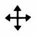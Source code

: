 <svg width="86" height="83" viewBox="0 0 86 83" fill="none" xmlns="http://www.w3.org/2000/svg">
<g clip-path="url(#clip0_1_91)">
<path d="M56.15 38.95C59.35 38.95 62.54 38.95 65.74 38.95C65.9802 38.9789 66.2238 38.9556 66.4542 38.8817C66.6846 38.8077 66.8963 38.6849 67.0748 38.5215C67.2533 38.3582 67.3944 38.1583 67.4885 37.9354C67.5826 37.7125 67.6275 37.4718 67.62 37.23C67.7 35.79 67.62 34.35 67.73 32.92C67.7884 32.1317 67.9087 31.3493 68.09 30.58C68.1219 30.4644 68.177 30.3565 68.2517 30.2627C68.3265 30.1689 68.4195 30.0911 68.525 30.0341C68.6306 29.9772 68.7465 29.9421 68.866 29.9311C68.9854 29.9201 69.1058 29.9333 69.22 29.97C69.8526 30.0591 70.4611 30.2732 71.01 30.6C74.9 33.15 79.06 35.18 83.17 37.34C83.728 37.6433 84.2688 37.9771 84.79 38.34C85.0343 38.545 85.194 38.8331 85.2383 39.1489C85.2826 39.4647 85.2085 39.7857 85.03 40.05C83.51 41.4633 81.9766 42.86 80.4299 44.24C78.7599 45.73 77.06 47.18 75.37 48.65C74.5909 49.4546 73.7295 50.1752 72.7999 50.8C71.3199 51.61 70.36 53.42 68.33 53.18C67.33 51.73 67.86 50.09 67.77 48.54C67.5 44.02 67.51 44.07 63.03 44.21C58.24 44.36 53.44 44.33 48.64 44.41C47.5256 44.4075 46.4125 44.4877 45.3099 44.65C44.8986 44.847 44.567 45.1786 44.37 45.59C44.228 45.8784 44.1658 46.1995 44.1899 46.52C44.1399 52.6 44.0799 58.67 44.0699 64.75C44.0699 66.21 44.6499 66.75 46.0699 66.82C46.8699 66.88 47.67 66.89 48.47 66.92C49.59 66.92 50.6999 66.92 51.8199 67.01C52.0135 67.0436 52.1971 67.12 52.3574 67.2336C52.5177 67.3473 52.6506 67.4952 52.7465 67.6667C52.8423 67.8383 52.8987 68.029 52.9114 68.2251C52.9241 68.4211 52.8928 68.6175 52.8199 68.8C52.6366 69.2427 52.4017 69.6623 52.12 70.05C49.4287 73.4245 46.9088 76.9323 44.5699 80.56C44.0191 81.3372 43.4036 82.0664 42.73 82.74C42.6451 82.828 42.5433 82.898 42.4308 82.9458C42.3182 82.9936 42.1972 83.0183 42.075 83.0183C41.9527 83.0183 41.8317 82.9936 41.7191 82.9458C41.6066 82.898 41.5049 82.828 41.42 82.74C40.19 81.49 38.99 80.21 37.84 78.89C35.84 76.6 33.8399 74.29 31.9299 71.97C31.3099 71.24 30.7399 70.47 30.1799 69.69C29.6199 68.91 29.4299 67.69 29.7999 67.49C30.3596 67.2155 30.9613 67.0364 31.58 66.96C33.33 66.83 35.09 66.85 36.85 66.72C37.1329 66.7467 37.4181 66.7064 37.6825 66.6024C37.9469 66.4983 38.1832 66.3335 38.3721 66.1212C38.561 65.909 38.6972 65.6552 38.7698 65.3805C38.8424 65.1058 38.8494 64.8179 38.79 64.54C38.65 60.39 38.48 56.23 38.35 52.08C38.29 50.16 38.35 48.24 38.26 46.33C38.2791 46.0887 38.2461 45.8461 38.1633 45.6187C38.0805 45.3912 37.9499 45.1842 37.7802 45.0117C37.6104 44.8391 37.4056 44.705 37.1796 44.6185C36.9535 44.5319 36.7115 44.4949 36.47 44.51C30.3966 44.4166 24.32 44.3433 18.24 44.29C17.05 44.29 16.63 44.8 16.6 46.15C16.6 48.23 16.6 50.3 16.51 52.38C16.5022 52.5363 16.4577 52.6885 16.3804 52.8245C16.303 52.9605 16.1948 53.0765 16.0645 53.163C15.9341 53.2496 15.7854 53.3044 15.63 53.3229C15.4746 53.3415 15.3171 53.3234 15.17 53.27C14.032 52.693 12.9239 52.0589 11.85 51.37C8.51664 49.13 5.23333 46.8567 2 44.55C1.3714 44.0646 0.791918 43.5186 0.269958 42.92C0.106895 42.7369 0.0168457 42.5002 0.0168457 42.255C0.0168457 42.0098 0.106895 41.7731 0.269958 41.59C0.581431 41.0339 0.987531 40.5365 1.46997 40.12C5.56997 37.03 9.2 33.42 13 30C13.6071 29.4867 14.2486 29.0156 14.92 28.59C15.0546 28.5022 15.2084 28.4482 15.3683 28.4324C15.5282 28.4167 15.6895 28.4397 15.8386 28.4996C15.9878 28.5594 16.1203 28.6543 16.225 28.7762C16.3296 28.8982 16.4034 29.0435 16.4399 29.2C16.6086 30.1381 16.7089 31.0873 16.74 32.04C16.74 33.48 16.5599 34.91 16.5499 36.35C16.5499 38 17.24 38.85 18.77 38.86C24.68 38.86 30.6 38.86 36.51 38.86C36.9141 38.8775 37.3096 38.7405 37.6161 38.4767C37.9226 38.2128 38.1172 37.8421 38.16 37.44C38.3 31.8467 38.4234 26.2533 38.53 20.66C38.5376 20.4593 38.5012 20.2593 38.4235 20.074C38.3457 19.8888 38.2285 19.7228 38.08 19.5876C37.9314 19.4523 37.7551 19.3512 37.5634 19.2911C37.3716 19.2311 37.1691 19.2136 36.97 19.24C34.41 19.13 31.8599 19.07 29.2999 18.96C29.1027 18.9475 28.912 18.8848 28.7457 18.7779C28.5795 18.671 28.4434 18.5234 28.3502 18.3491C28.2571 18.1748 28.2099 17.9796 28.2134 17.782C28.2168 17.5844 28.2708 17.3909 28.37 17.22C31.62 12.47 34.87 7.71998 38.17 3.00998C38.7325 2.24666 39.4067 1.57242 40.17 1.00998C40.3776 0.916707 40.6024 0.8685 40.83 0.8685C41.0575 0.8685 41.2825 0.916707 41.49 1.00998C41.9214 1.21771 42.2878 1.53929 42.5499 1.94C45.9633 6.95334 49.3633 11.98 52.75 17.02C52.8467 17.1933 52.9014 17.3868 52.9098 17.585C52.9182 17.7833 52.88 17.9807 52.7983 18.1615C52.7167 18.3424 52.5939 18.5015 52.4396 18.6263C52.2853 18.7511 52.1039 18.838 51.91 18.88C50.64 19 49.36 19.01 48.09 19.09C47.1362 19.1202 46.1865 19.2273 45.25 19.41C44.8323 19.6239 44.503 19.9779 44.3199 20.41C44.1867 20.7008 44.1316 21.0214 44.16 21.34C44.16 26.46 44.16 31.57 44.16 36.69C44.16 38.4 44.69 38.91 46.52 38.95C49.72 39.01 52.92 38.95 56.11 38.95V39.01L56.15 38.95Z" fill="black"/>
</g>
<defs>
<clipPath id="clip0_1_91">
<rect width="85.23" height="82.2" fill="white" transform="translate(0.0300293 0.809998)"/>
</clipPath>
</defs>
</svg>
